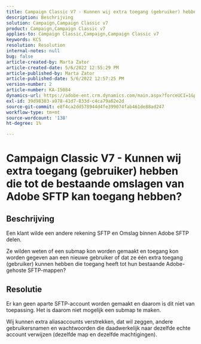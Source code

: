 ```yaml
---
title: Campaign Classic V7 - Kunnen wij extra toegang (gebruiker) hebben die tot de bestaande omslagen van Adobe SFTP kan toegang hebben?
description: Beschrijving
solution: Campaign,Campaign Classic v7
product: Campaign,Campaign Classic v7
applies-to: Campaign Classic,Campaign,Campaign Classic v7
keywords: KCS
resolution: Resolution
internal-notes: null
bug: false
article-created-by: Marta Zator
article-created-date: 5/6/2022 12:55:29 PM
article-published-by: Marta Zator
article-published-date: 5/6/2022 12:57:25 PM
version-number: 2
article-number: KA-15084
dynamics-url: https://adobe-ent.crm.dynamics.com/main.aspx?forceUCI=1&pagetype=entityrecord&etn=knowledgearticle&id=7c7db8ca-3bcd-ec11-a7b5-6045bd00dbbc
exl-id: 39d98303-a978-41d7-833d-c4ca79a62e2d
source-git-commit: e8f4ca2dd578944d4fe399074fab461de88ad247
workflow-type: tm+mt
source-wordcount: '138'
ht-degree: 1%

---
```


# Campaign Classic V7 - Kunnen wij extra toegang (gebruiker) hebben die tot de bestaande omslagen van Adobe SFTP kan toegang hebben?

## Beschrijving


Een klant wilde een andere rekening SFTP en Omslag binnen Adobe SFTP delen.

Ze wilden weten of een submap kon worden gemaakt en toegang kon worden gegeven aan een nieuwe gebruiker of dat ze één extra toegang (gebruiker) kunnen hebben die toegang heeft tot hun bestaande Adobe-gehoste SFTP-mappen?


## Resolutie


Er kan geen aparte SFTP-account worden gemaakt en daarom is dit niet van toepassing. Het is daarom niet mogelijk een submap te maken.

Wij kunnen extra aliasaccounts verstrekken, dat wil zeggen, andere gebruikersnamen en wachtwoorden die daadwerkelijk naar dezelfde echte account verwijzen (dezelfde map en dezelfde machtigingen).
